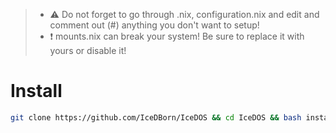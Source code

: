 > - ⚠️ Do not forget to go through .nix, configuration.nix and edit and comment out (#) anything you don't want to setup!
> - ❗ mounts.nix can break your system! Be sure to replace it with yours or disable it!

# Install

```bash
git clone https://github.com/IceDBorn/IceDOS && cd IceDOS && bash install.sh
```
